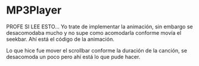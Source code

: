 # MP3Player

PROFE SI LEE ESTO... Yo trate de implementar la animación, sin embargo se desacomodaba mucho 
y no supe como acomodarla conforme movía el seekbar. Ahí está el código de la animación.

Lo que hice fue mover el scrollbar conforme la duración de la canción, se desacomoda un poco pero ahí está 
lo que pude hacer. 
